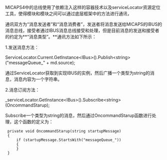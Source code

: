 MICAPS4中的总线使用了依赖注入这样的容器技术以及serviceLocator资源定位工具，使得模块和模块之间可以通过底层框架中的方法进行通讯，

通讯双方为“消息发送者”和“消息消费者”，发送者将消息发送给MICAPS的IBUS的消息总线，接受者通过IBUS消息总线接受和处理，但是目前消息的发送和接受者的约定为**“消息类型”。**通讯方法如下所示：

1.发送消息方法：

ServiceLocator.Current.GetInstance&lt;IBus&gt;\(\).Publish&lt;string&gt;\("messageQueue\_" + md.source\);

通过ServiceLocator获取到实现IBUS的实例，然后广播一个类型为string的消息，消息内容为一个字符串。

2.消息订阅方法：

\_serviceLocator.GetInstance&lt;IBus&gt;\(\).Subscribe&lt;string&gt;\(OncommandStarup\);

Subscribe一个类型为string的消息，然后通过OncommandStarup函数进行处理，这个函数的定义为：

```
 private void OncommandStarup(string startupMessage)
 {
     if (startupMessage.StartsWith("messageQueue_"))
     {
     }
 }
```



